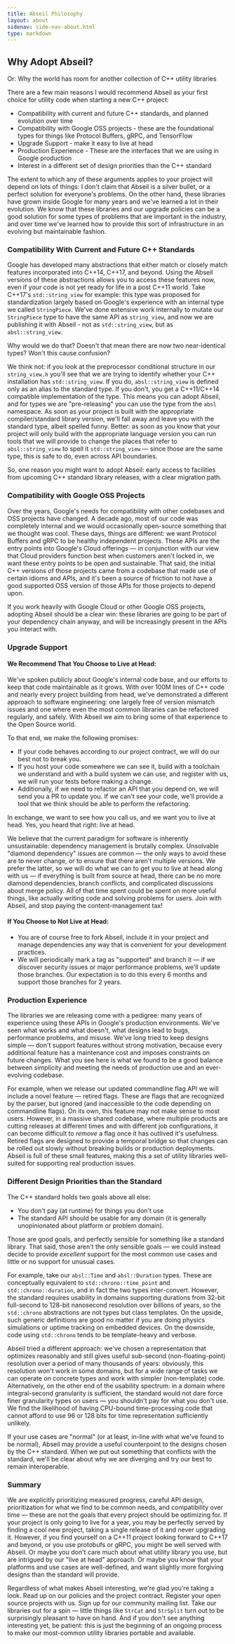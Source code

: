 ```yaml
---
title: Abseil Philosophy
layout: about
sidenav: side-nav-about.html
type: markdown
---
```


## Why Adopt Abseil?

Or: Why the world has room for another collection of C++ utility libraries

There are a few main reasons I would recommend Abseil as your first choice for
utility code when starting a new C++ project:

* Compatibility with current and future C++ standards, and planned evolution
  over time
* Compatibility with Google OSS projects - these are the foundational types for
  things like Protocol Buffers, gRPC, and TensorFlow
* Upgrade Support - make it easy to live at head
* Production Experience - These are the interfaces that we are using in Google
  production
* Interest in a different set of design priorities than the C++ standard

The extent to which any of these arguments applies to your project will depend
on lots of things: I don't claim that Abseil is a silver bullet, or a perfect
solution for everyone's problems. On the other hand, these libraries have grown
inside Google for many years and we've learned a lot in their evolution. We know
that these libraries and our upgrade policies can be a good solution for some
types of problems that are important in the industry, and over time we've
learned how to provide this sort of infrastructure in an evolving but
maintainable fashion. 

### Compatibility With Current and Future C++ Standards

Google has developed many abstractions that either match or closely match
features incorporated into C++14, C++17, and beyond. Using the Abseil versions
of these abstractions allows you to access these features now, even if your code
is not yet ready for life in a post C++11 world. Take C++17's `std::string_view`
for example: this type was proposed for standardization largely based on
Google's experience with an internal type we called `StringPiece`. We've done
extensive work internally to mutate our `StringPiece` type to have the same API
as `string_view`, and now we are publishing it with Abseil - not as
`std::string_view`, but as `absl::string_view`.

Why would we do that? Doesn't that mean there are now two near-identical types?
Won't this cause confusion?

We think not: if you look at the preprocessor conditional structure in our
`string_view.h` you'll see that we are trying to identify whether your C++
installation has `std::string_view`. If you do, `absl::string_view` is defined
only as an alias to the standard type. If you don't, you get a C++11/C++14
compatible implementation of the type.  This means you can adopt Abseil, and for
types we are "pre-releasing" you can use the type from the `absl` namespace. As
soon as your project is built with the appropriate compiler/standard library
version, we'll fall away and leave you with the standard type, albeit spelled
funny. Better: as soon as you know that your project will only build with the
appropriate language version you can run tools that we will provide to change
the places that refer to `absl::string_view` to spell it `std::string_view`
&mdash; since those are the same type, this is safe to do, even across API
boundaries.

So, one reason you might want to adopt Abseil: early access to facilities from
upcoming C++ standard library releases, with a clear migration path.

### Compatibility with Google OSS Projects

Over the years, Google's needs for compatibility with other codebases and OSS
projects have changed.  A decade ago, most of our code was completely internal
and we would occasionally open-source something that we thought was cool. These
days, things are different: we want Protocol Buffers and gRPC to be healthy
independent projects. These APIs are the entry points into Google's Cloud
offerings &mdash; in conjunction with our view that Cloud providers function
best when customers aren't locked in, we want these entry points to be open and
sustainable. That said, the initial C++ versions of those projects came from a
codebase that made use of certain idioms and APIs, and it's been a source of
friction to not have a good supported OSS version of those APIs for those
projects to depend upon.

If you work heavily with Google Cloud or other Google OSS projects, adopting
Abseil should be a clear win: these libraries are going to be part of your
dependency chain anyway, and will be increasingly present in the APIs you
interact with.

### Upgrade Support

#### We Recommend That You Choose to Live at Head:

We've spoken publicly about Google's internal code base, and our efforts to keep
that code maintainable as it grows. With over 100M lines of C++ code and nearly
every project building from head, we've demonstrated a different approach to
software engineering: one largely free of version mismatch issues and one where
even the most common libraries can be refactored regularly, and safely. With
Abseil we aim to bring some of that experience to the Open Source world.

To that end, we make the following promises:

* If your code behaves according to our project contract, we will do our best
  not to break you. 
* If you host your code somewhere we can see it, build with a toolchain we
  understand and with a build system we can use, and register with us, we will
  run your tests before making a change. 
* Additionally, if we need to refactor an API that you depend on, we will send
  you a PR to update you.  If we can't see your code, we'll provide a tool that
  we think should be able to perform the refactoring.

In exchange, we want to see how you call us, and we want you to live at head.
Yes, you heard that right: live at head.

We believe that the current paradigm for software is inherently unsustainable:
dependency management is brutally complex.  Unsolvable "diamond dependency"
issues are common &mdash; the only ways to avoid these are to never change, or
to ensure that there aren't multiple versions. We prefer the latter, so we will
do what we can to get you to live at head along with us &mdash; if everything is
built from source at head, there can be no more diamond dependencies, branch
conflicts, and complicated discussions about merge policy.  All of that time
spent could be spent on more useful things, like actually writing code and
solving problems for users. Join with Abseil, and stop paying the
content-management tax!

#### If You Choose to Not Live at Head:

* You are of course free to fork Abseil, include it in your project and manage
  dependencies any way that is convenient for your development practices. 
* We will periodically mark a tag as "supported" and branch it &mdash; if we
  discover security issues or major performance problems, we'll update those
  branches. Our expectation is to do this every 6 months and support those
  branches for 2 years. 

### Production Experience

The libraries we are releasing come with a pedigree: many years of experience
using these APIs in Google's production environments. We've seen what works and
what doesn't, what designs lead to bugs, performance problems, and misuse. We've
long tried to keep designs simple &mdash; don't support features without strong
motivation, because every additional feature has a maintenance cost and imposes
constraints on future changes. What you see here is what we found to be a good
balance between simplicity and meeting the needs of production use and an
ever-evolving codebase.

For example, when we release our updated commandline flag API we will include a
novel feature &mdash; retired flags. These are flags that are recognized by the
parser, but ignored (and inaccessible to the code depending on commandline
flags). On its own, this feature may not make sense to most users. However, in a
massive shared codebase, where multiple products are cutting releases at
different times and with different job configurations, it can become difficult
to *remove* a flag once it has outlived it's usefulness. Retired flags are
designed to provide a temporal bridge so that changes can be rolled out slowly
without breaking builds or production deployments.  Abseil is full of these
small features, making this a set of utility libraries well-suited for
supporting real production issues.

### Different Design Priorities than the Standard

The C++ standard holds two goals above all else:

* You don't pay (at runtime) for things you don't use
* The standard API should be usable for any domain (it is generally
  unopinionated about platform or problem domain).

Those are good goals, and perfectly sensible for something like a standard
library. That said, those aren't the only sensible goals &mdash; we could
instead decide to provide *excellent* support for the most common use cases and
little or no support for unusual cases.

For example, take our `absl::Time` and `absl::Duration` types. These are
conceptually equivalent to `std::chrono::time_point` and
`std::chrono::duration`, and in fact the two types inter-convert. However, the
standard requires usability in domains supporting durations from 32-bit
full-second to 128-bit nanosecond resolution over billions of years, so the
`std::chrono` abstractions are not types but class templates. On the upside,
such generic definitions are good no matter if you are doing physics simulations
or uptime tracking on embedded devices. On the downside, code using
`std::chrono` tends to be template-heavy and verbose.

Abseil tried a different approach: we've chosen a representation that optimizes
reasonably and still gives useful sub-second (non-floating-point) resolution
over a period of many thousands of years: obviously, this resolution won't work
in some domains, but for a wide range of tasks we can operate on concrete types
and work with simpler (non-template) code. Alternatively, on the other end of
the usability spectrum: in a domain where integral-second granularity is
sufficient, the standard would not dare force finer granularity types on users
&mdash; you shouldn't pay for what you don't use. We find the likelihood of
having CPU-bound time-processing code that cannot afford to use 96 or 128 bits
for time representation sufficiently unlikely.

If your use cases are "normal" (or at least, in-line with what we've found to be
normal), Abseil may provide a useful counterpoint to the designs chosen by the
C++ standard. When we put out something that conflicts with the standard, we'll
be clear about why we are diverging and try our best to remain interoperable.

### Summary

We are explicitly prioritizing measured progress, careful API design,
prioritization for what we find to be common needs, and compatibility over time
&mdash; these are not the goals that every project should be optimizing for. If
your project is only going to live for a year, you may be perfectly served by
finding a cool new project, taking a single release of it and never upgrading
it. However, if you find yourself on a C++11 project looking forward to C++17
and beyond, or you use protobufs or gRPC, you might be well served with Abseil.
Or maybe you don't care much about what utility library you use, but are
intrigued by our "live at head" approach. Or maybe you know that your platforms
and use cases are well-defined, and want slightly more forgiving designs than
the standard will provide.  

Regardless of what makes Abseil interesting, we're glad you're taking a look.
Read up on our policies and the project contract. Register your open source
projects with us. Sign up for our community mailing list. Take our libraries out
for a spin &mdash; little things like `StrCat` and `StrSplit` turn out to be
surprisingly pleasant to have on hand. And if you don't see anything interesting
yet, be patient: this is just the beginning of an ongoing process to make our
most-common utility libraries portable and available.  
